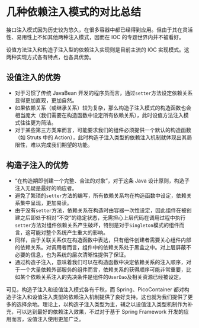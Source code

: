 # 几种依赖注入模式的对比总结

接口注入模式因为历史较为悠久，在很多容器中都已经得到应用。但由于其在灵活性、易用性上不如其他两种注入模式，因而在 IOC 的专题世界内并不被看好。

设值方法注入和构造子注入型的依赖注入实现则是目前主流的 IOC 实现模式。这两种实现方式各有特点，也各具优势。

## 设值注入的优势

- 对于习惯了传统 JavaBean 开发的程序员而言，通过`setter`方法设定依赖关系显得更加直观，更加自然。
- 如果依赖关系（或继承关系）较为复杂，那么构造子注入模式的构造函数也会相当庞大（我们需要在构造函数中设定所有依赖关系），此时设值方法注入模式往往更为简洁。
- 对于某些第三方类库而言，可能要求我们的组件必须提供一个默认的构造函数（如 Struts 中的 Action），此时构造子注入类型的依赖注入机制就体现出其局限性，难以完成我们期望的功能。

## 构造子注入的优势

- “在构造期即创建一个完整、合法的对象”，对于这条 Java 设计原则，构造子注入无疑是最好的响应者。
- 避免了繁琐的`setter`方法的编写，所有依赖关系均在构造函数中设定，依赖关系集中呈现，更加易读。
- 由于没有`setter`方法，依赖关系在构造时由容器一次性设定，因此组件在被创建之后即处于相对“不变”的稳定状态，无需担心上层代码在调用过程中执行`setter`方法对组件依赖关系产生破坏，特别是对于`Singleton`模式的组件而言，这可能对整个系统产生重大的影响。
- 同样，由于关联关系仅在构造函数中表达，只有组件创建者需要关心组件内部的依赖关系。对调用者而言，组件中的依赖关系处于黑盒之中。对上层屏蔽不必要的信息，也为系统的层次清晰性提供了保证。
- 通过构造子注入，意味着我们可以在构造函数中决定依赖关系的注入顺序，对于一个大量依赖外部服务的组件而言，依赖关系的获得顺序可能非常重要，比如某个依赖关系注入的先决条件是组件的`UserDao`及相关资源已经被设定。

可见，构造子注入和设值注入模式各有千秋，而 Spring、PicoContainer 都对构造子注入和设值注入类型的依赖注入机制提供了良好支持。这也就为我们提供了更多的选择余地。理论上，以构造子注入类型为主，辅之以设值注入类型机制作为补充，可以达到最好的依赖注入效果，不过对于基于 Spring Framework 开发的应用而言，设值注入使用更加广泛。
